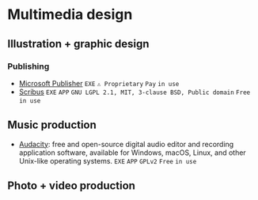 # Multimedia design

## Illustration + graphic design ## 

### Publishing ###
- [Microsoft Publisher](https://www.microsoft.com/fr-fr/microsoft-365/publisher) `EXE` `⚠ Proprietary` `Pay` `in use`
- [Scribus](https://www.scribus.net/) `EXE` `APP` `GNU LGPL 2.1, MIT, 3-clause BSD, Public domain` `Free` `in use`

## Music production ##
- [Audacity](https://www.audacityteam.org/): free and open-source digital audio editor and recording application software, available for Windows, macOS, Linux, and other Unix-like operating systems. `EXE` `APP` `GPLv2` `Free` `in use`

## Photo + video production ##
